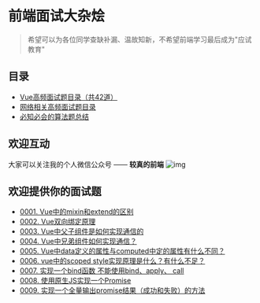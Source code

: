 # 前端面试大杂烩

> 希望可以为各位同学查缺补漏、温故知新，不希望前端学习最后成为"应试教育"

## 目录
 
 * [Vue高频面试题目录（共42道）](/Vue面试题总结/000.高频面试题.md)
 * [网络相关高频面试题目录](/网络相关面试题总结/000.网络高频面试题.md)
 * [必知必会的算法题总结](/必知必会的算法题/000.必知必会算法题总结.md)
 
## 欢迎互动

大家可以关注我的个人微信公众号 —— **较真的前端**
![img](https://zens-pic.oss-cn-shenzhen.aliyuncs.com/static/gift/msc/welcome.jpeg)


## 欢迎提供你的面试题

 * [0001. Vue中的mixin和extend的区别](https://github.com/royIdoodle/fe-interview-chaos/issues/1)
 * [0002. Vue双向绑定原理](https://github.com/royIdoodle/fe-interview-chaos/issues/2)
 * [0003. Vue中父子组件是如何实现通信的](https://github.com/royIdoodle/fe-interview-chaos/issues/3)
 * [0004. Vue中兄弟组件如何实现通信？](https://github.com/royIdoodle/fe-interview-chaos/issues/4)
 * [0005. Vue中data定义的属性与computed中定的属性有什么不同？](https://github.com/royIdoodle/fe-interview-chaos/issues/5)
 * [0006. vue中的scoped style实现原理是什么？有什么不足？](https://github.com/royIdoodle/fe-interview-chaos/issues/6)
 * [0007. 实现一个bind函数 不能使用bind、apply、 call](https://github.com/royIdoodle/fe-interview-chaos/issues/7)
 * [0008. 使用原生JS实现一个Promise](https://github.com/royIdoodle/fe-interview-chaos/issues/8)
 * [0009. 实现一个全量输出promise结果（成功和失败）的方法](https://github.com/royIdoodle/fe-interview-chaos/issues/9)
